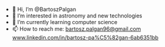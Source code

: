 - 👋 Hi, I’m @BartoszPalgan
- 👀 I’m interested in astronomy and new technologies
- 🌱 I’m currently learning computer science
- 📫 How to reach me: bartosz.palgan96@gmail.com  www.linkedin.com/in/bartosz-pa%C5%82gan-6ab6351bb
<!---
BartoszPalgan/BartoszPalgan is a ✨ special ✨ repository because its `README.md` (this file) appears on your GitHub profile.
You can click the Preview link to take a look at your changes.
--->

